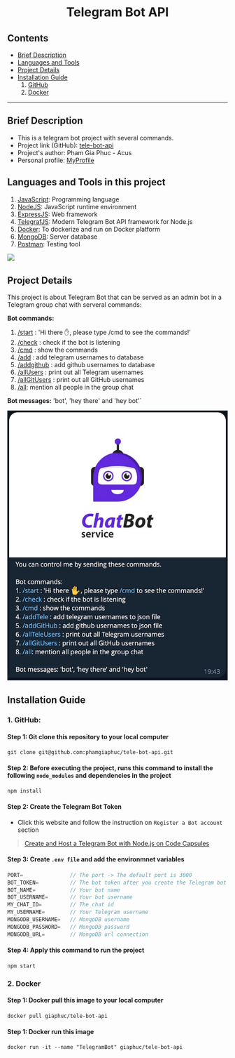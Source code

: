 <h1 align="center">Telegram Bot API</h1>

## Contents
- [Brief Description](#brief-description)
- [Languages and Tools](#languages-and-tools-in-this-project)
- [Project Details](#project-details)
- [Installation Guide](#installation-guide)
  1. [GitHub](#1-github)
  2. [Docker](#2-docker)
---
## Brief Description
- This is a telegram bot project with several commands. 
- Project link (GitHub): [tele-bot-api](https://github.com/phamgiaphuc/CurriculumVitaeBuilder)
- Project's author: Pham Gia Phuc - Acus
- Personal profile: [MyProfile](https://github.com/phamgiaphuc)

## Languages and Tools in this project
1. [JavaScript](https://en.wikipedia.org/wiki/JavaScript): Programming language
1. [NodeJS](https://nodejs.org/en): JavaScript runtime environment
2. [ExpressJS](https://expressjs.com/): Web framework
3. [TelegrafJS](https://www.npmjs.com/package/telegraf): Modern Telegram Bot API framework for Node.js
4. [Docker](https://www.docker.com/): To dockerize and run on Docker platform
5. [MongoDB](mongodb.com): Server database
6. [Postman](https://www.postman.com/product/what-is-postman/): Testing tool

<p>
  <a href="https://skillicons.dev">
    <img src="https://skillicons.dev/icons?i=js,nodejs,expressjs,docker,mongodb,postman"/>
  </a>
</p>

## Project Details
This project is about Telegram Bot that can be served as an admin bot in a Telegram group chat with serveral commands:

**Bot commands:**
1. [/start]() : 'Hi there ✋, please type /cmd to see the commands!'
2. [/check]() : check if the bot is listening
3. [/cmd]() : show the commands
4. [/add]() : add telegram usernames to database
5. [/addgithub]() : add github usernames to database
6. [/allUsers]() : print out all Telegram usernames
7. [/allGitUsers]() : print out all GitHub usernames
8. [/all](): mention all people in the group chat

**Bot messages:** 'bot', 'hey there' and 'hey bot'`

<p align="center">
  <img src="./images/preview.png"
</p>

## Installation Guide
### 1. GitHub:
#### Step 1: Git clone this repository to your local computer
```
git clone git@github.com:phamgiaphuc/tele-bot-api.git
```
#### Step 2: Before executing the project, runs this command to install the following `node_modules` and dependencies in the project
```
npm install
```
#### Step 2: Create the Telegram Bot Token
- Click this website and follow the instruction on `Register a Bot account` section
> [Create and Host a Telegram Bot with Node.js on Code Capsules
](https://codecapsules.io/docs/tutorials/create-nodejs-telegram-bot/#polling-vs-webhooks)
#### Step 3: Create `.env file` and add the environmnet variables
```js
PORT=               // The port -> The default port is 3000
BOT_TOKEN=          // The bot token after you create the Telegram bot
BOT_NAME=           // Your bot name
BOT_USERNAME=       // Your bot username
MY_CHAT_ID=         // The chat id
MY_USERNAME=        // Your Telegram username
MONGODB_USERNAME=   // MongoDB username
MONGODB_PASSWORD=   // MongoDB password
MONGODB_URL=        // MongoDB url connection
```
#### Step 4: Apply this command to run the project 
```
npm start
```

### 2. Docker
#### Step 1: Docker pull this image to your local computer
```
docker pull giaphuc/tele-bot-api
```
#### Step 1: Docker run this image
```
docker run -it --name "TelegramBot" giaphuc/tele-bot-api
```
